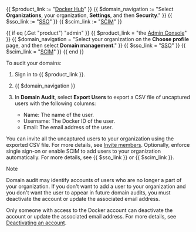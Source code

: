 {{ $product_link := "[Docker Hub](https://hub.docker.com)" }}
{{ $domain_navigation := "Select **Organizations**, your organization, **Settings**, and then **Security**." }}
{{ $sso_link := "[SSO](/security/for-admins/single-sign-on/)" }}
{{ $scim_link := "[SCIM](/security/for-admins/provisioning/scim/)" }}

{{ if eq (.Get "product") "admin" }}
  {{ $product_link = "the [Admin Console](https://admin.docker.com)" }}
  {{ $domain_navigation = "Select your organization on the **Choose profile** page, and then select **Domain management**." }}
  {{ $sso_link = "[SSO](/security/for-admins/single-sign-on/)" }}
  {{ $scim_link = "[SCIM](/security/for-admins/provisioning/scim/)" }}
{{ end }}

To audit your domains:

1. Sign in to {{ $product_link }}.
2. {{ $domain_navigation }}
3. In **Domain Audit**, select **Export Users** to export a CSV file of uncaptured users with the following columns:

   - Name: The name of the user.
   - Username: The Docker ID of the user.
   - Email: The email address of the user.

You can invite all the uncaptured users to your organization using the exported CSV file. For more details, see [Invite members](/admin/organization/members/). Optionally, enforce single sign-on or enable SCIM to add users to your organization automatically. For more details, see {{ $sso_link }} or {{ $scim_link }}.

> [!NOTE]
>
> Domain audit may identify accounts of users who are no longer a part of your organization. If you don't want to add a user to your organization and you don't want the user to appear in future domain audits, you must deactivate the account or update the associated email address.
>
> Only someone with access to the Docker account can deactivate the account or update the associated email address. For more details, see [Deactivating an account](/admin/organization/deactivate-account/).
>
